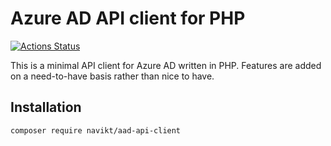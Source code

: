 # Azure AD API client for PHP

[![Actions Status](https://github.com/navikt/aad-client-php/workflows/push.svg)](https://github.com/navikt/aad-client-php/actions)

This is a minimal API client for Azure AD written in PHP. Features are added on a need-to-have basis rather than nice to have.

## Installation

    composer require navikt/aad-api-client